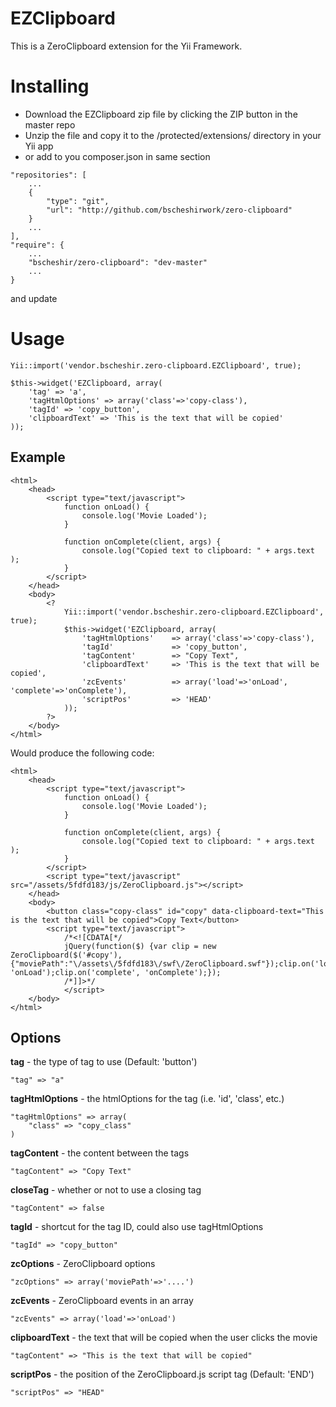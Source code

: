 EZClipboard
==========

This is a ZeroClipboard extension for the Yii Framework.

# Installing

* Download the EZClipboard zip file by clicking the ZIP button in the master repo
* Unzip the file and copy it to the /protected/extensions/ directory in your Yii app
* or add to you composer.json in same section
```
"repositories": [
	...
	{
		"type": "git",
		"url": "http://github.com/bscheshirwork/zero-clipboard"
	}
	...
],
"require": {
	...
	"bscheshir/zero-clipboard": "dev-master"
	...
}
```
and update 

# Usage
	Yii::import('vendor.bscheshir.zero-clipboard.EZClipboard', true);

	$this->widget('EZClipboard, array(
		'tag' => 'a',
		'tagHtmlOptions' => array('class'=>'copy-class'),
		'tagId' => 'copy_button',
		'clipboardText' => 'This is the text that will be copied'
	));
	
## Example

	<html>
		<head>
			<script type="text/javascript">
				function onLoad() {
					console.log('Movie Loaded');
				}

				function onComplete(client, args) {
	  				console.log("Copied text to clipboard: " + args.text );
				}
			</script>
		</head>
		<body>
			<? 
				Yii::import('vendor.bscheshir.zero-clipboard.EZClipboard', true);
				$this->widget('EZClipboard, array(
					'tagHtmlOptions' 	=> array('class'=>'copy-class'),
					'tagId' 			=> 'copy_button',
					'tagContent' 	 	=> "Copy Text",
					'clipboardText'		=> 'This is the text that will be copied',
					'zcEvents' 			=> array('load'=>'onLoad', 'complete'=>'onComplete'),
					'scriptPos'			=> 'HEAD'
				));
			?>			
		</body>
	</html>
	
Would produce the following code:

	<html>
		<head>
			<script type="text/javascript">
				function onLoad() {
					console.log('Movie Loaded');
				}

				function onComplete(client, args) {
	  				console.log("Copied text to clipboard: " + args.text );
				}
			</script>
			<script type="text/javascript" src="/assets/5fdfd183/js/ZeroClipboard.js"></script>
		</head>
		<body>
			<button class="copy-class" id="copy" data-clipboard-text="This is the text that will be copied">Copy Text</button>
			<script type="text/javascript">
				/*<![CDATA[*/
				jQuery(function($) {var clip = new ZeroClipboard($('#copy'), {"moviePath":"\/assets\/5fdfd183\/swf\/ZeroClipboard.swf"});clip.on('load', 'onLoad');clip.on('complete', 'onComplete');});
				/*]]>*/
				</script>	
		</body>
	</html>

## Options
  
**tag** - the type of tag to use (Default: 'button')  

	"tag" => "a"

**tagHtmlOptions** - the htmlOptions for the tag (i.e. 'id', 'class', etc.)  

	"tagHtmlOptions" => array(
		"class" => "copy_class"
	)

**tagContent** - the content between the tags    
	
	"tagContent" => "Copy Text"

**closeTag** - whether or not to use a closing tag  

	"tagContent" => false

**tagId** - shortcut for the tag ID, could also use tagHtmlOptions   

	"tagId" => "copy_button"

**zcOptions** - ZeroClipboard options 
	
	"zcOptions" => array('moviePath'=>'....')  

**zcEvents** - ZeroClipboard events in an array 
	
	"zcEvents" => array('load'=>'onLoad')  

**clipboardText** - the text that will be copied when the user clicks the movie   

	"tagContent" => "This is the text that will be copied"

**scriptPos** - the position of the ZeroClipboard.js script tag (Default: 'END')  

	"scriptPos" => "HEAD"
